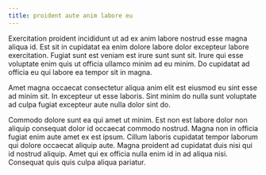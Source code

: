 ```yaml
---
title: proident aute anim labore eu
---
```


Exercitation proident incididunt ut ad ex anim labore nostrud esse magna aliqua id. Est sit in cupidatat ea enim dolore labore dolor excepteur labore exercitation. Fugiat sunt est veniam est irure sunt sunt sit. Irure qui esse voluptate enim quis ut officia ullamco minim ad eu minim. Do cupidatat ad officia eu qui labore ea tempor sit in magna.

Amet magna occaecat consectetur aliqua anim elit est eiusmod eu sint esse ad minim sit. In excepteur ut esse laboris. Sint minim do nulla sunt voluptate ad culpa fugiat excepteur aute nulla dolor sint do.

Commodo dolore sunt ea qui amet ut minim. Est non est labore dolor non aliquip consequat dolor id occaecat commodo nostrud. Magna non in officia fugiat enim aute amet ex est ipsum. Cillum laboris cupidatat tempor laborum qui dolore occaecat aliquip aute. Magna proident ad cupidatat duis nisi qui id nostrud aliquip. Amet qui ex officia nulla enim id in ad aliqua nisi. Consequat quis quis culpa aliqua pariatur.